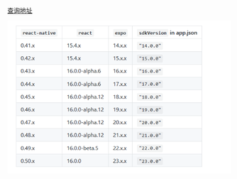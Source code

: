 [查询地址](https://github.com/react-community/create-react-native-app/blob/master/VERSIONS.md)

 ![CRNASupport](CRNASupport.png)